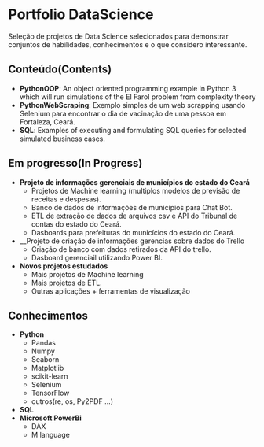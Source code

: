 # Portfolio DataScience
Seleção de projetos de Data Science selecionados para demonstrar conjuntos de habilidades, conhecimentos e o que considero interessante.

## Conteúdo(Contents)
* __PythonOOP__: An object oriented programming example in Python 3 which will run simulations of the El Farol problem from complexity theory
* __PythonWebScraping__: Exemplo simples de um web scrapping usando Selenium para encontrar o dia de vacinação de uma pessoa em Fortaleza, Ceará.
* __SQL__: Examples of executing and formulating SQL queries for selected simulated business cases.

## Em progresso(In Progress)
* __Projeto de informações gerenciais de municípios do estado do Ceará__
  * Projetos de Machine learning (multiplos modelos de previsão de receitas e despesas).
  * Banco de dados de informações de municípios para Chat Bot.
  * ETL de extração de dados de arquivos csv e API do Tribunal de contas do estado do Ceará.
  * Dasboards para prefeituras do municícios do estado do Ceará.
* __Projeto de criação de informações gerencias sobre dados do Trello
  * Criação de banco com dados retirados da API do trello.
  * Dasboard gerenciail utilizando Power BI.
* __Novos projetos estudados__
  * Mais projetos de Machine learning
  * Mais projetos de ETL.
  * Outras aplicações + ferramentas de visualização

## Conhecimentos
 * __Python__
   * Pandas
   * Numpy
   * Seaborn
   * Matplotlib
   * scikit-learn
   * Selenium
   * TensorFlow
   * outros(re, os, Py2PDF ...)
 * __SQL__
 * __Microsoft PowerBi__
   * DAX
   * M language
